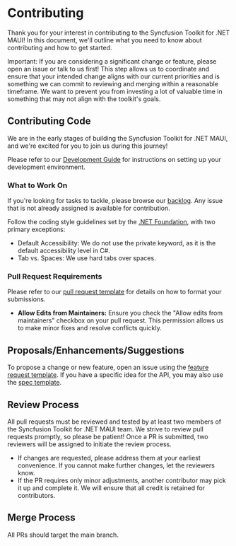 # Contributing

Thank you for your interest in contributing to the Syncfusion Toolkit for .NET MAUI! In this document, we'll outline what you need to know about contributing and how to get started.

Important: If you are considering a significant change or feature, please open an issue or talk to us first! This step allows us to coordinate and ensure that your intended change aligns with our current priorities and is something we can commit to reviewing and merging within a reasonable timeframe. We want to prevent you from investing a lot of valuable time in something that may not align with the toolkit's goals.

## Contributing Code

We are in the early stages of building the Syncfusion Toolkit for .NET MAUI, and we're excited for you to join us during this journey!

Please refer to our [Development Guide](DEVELOPMENT.md) for instructions on setting up your development environment.

### What to Work On

If you're looking for tasks to tackle, please browse our [backlog](https://github.com/syncfusion/maui-toolkit/issues?q=is%3Aopen+is%3Aissue+milestone%3ABacklog). Any issue that is not already assigned is available for contribution.

Follow the coding style guidelines set by the [.NET Foundation](https://github.com/dotnet/runtime/blob/master/docs/coding-guidelines/coding-style.md), with two primary exceptions:

- Default Accessibility: We do not use the private keyword, as it is the default accessibility level in C#.
- Tab vs. Spaces: We use hard tabs over spaces.


### Pull Request Requirements

Please refer to our [pull request template](PULL_REQUEST_TEMPLATE.md) for details on how to format your submissions.

* **Allow Edits from Maintainers:** Ensure you check the "Allow edits from maintainers" checkbox on your pull request. This permission allows us to make minor fixes and resolve conflicts quickly.

## Proposals/Enhancements/Suggestions

To propose a change or new feature, open an issue using the [feature request template](https://github.com/syncfusion/maui-toolkit/issues/new?assignees=&labels=proposal-open%2C+t%2Fenhancement+%E2%9E%95&template=feature_request.md&title=%5BEnhancement%5D+YOUR+IDEA!). If you have a specific idea for the API, you may also use the [spec template](https://github.com/syncfusion/maui-toolkit/issues/new?assignees=&labels=proposal-open%2C+t%2Fenhancement+➕&template=spec.md&title=[Spec]++).

## Review Process

All pull requests must be reviewed and tested by at least two members of the Syncfusion Toolkit for .NET MAUI team. We strive to review pull requests promptly, so please be patient! Once a PR is submitted, two reviewers will be assigned to initiate the review process.

* If changes are requested, please address them at your earliest convenience. If you cannot make further changes, let the reviewers know.
* If the PR requires only minor adjustments, another contributor may pick it up and complete it. We will ensure that all credit is retained for contributors.

## Merge Process

All PRs should target the main branch.

